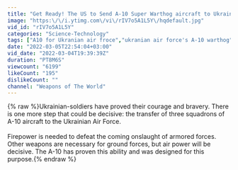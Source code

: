 ```yaml
---
title: "Get Ready! The US to Send A-10 Super Warthog aircraft to Ukraine"
image: "https:\/\/i.ytimg.com\/vi\/rIV7o5A1L5Y\/hqdefault.jpg"
vid_id: "rIV7o5A1L5Y"
categories: "Science-Technology"
tags: ["A10 for Ukranian air froce","ukranian air force's A-10 warthog","A-10 warthog for ukranian air force"]
date: "2022-03-05T22:54:04+03:00"
vid_date: "2022-03-04T19:39:39Z"
duration: "PT8M6S"
viewcount: "6199"
likeCount: "195"
dislikeCount: ""
channel: "Weapons of The World"
---
```

{% raw %}Ukrainian-soldiers have proved their courage and bravery. There is one more step that could be decisive: the transfer of three squadrons of A-10 aircraft to the Ukrainian Air Force.<br /><br />Firepower is needed to defeat the coming onslaught of armored forces. Other weapons are necessary for ground forces, but air power will be decisive. The A-10 has proven this ability and was designed for this purpose.{% endraw %}
